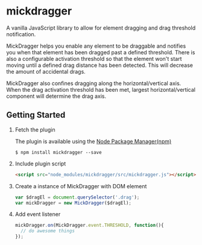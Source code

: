 # mickdragger

A vanilla JavaScript library to allow for element dragging and drag threshold notification.

MickDragger helps you enable any element to be draggable and notifies you when that element has been dragged past a defined threshold.  There is also a configurable activation threshold so that the element won't start moving until a defined drag distance has been detected.  This will decrease the amount of accidental drags.

MickDragger also confines dragging along the horizontal/vertical axis.  When the drag activation threshold has been met, largest horizontal/vertical component will determine the drag axis.

## Getting Started

1. Fetch the plugin

   The plugin is available using the [Node Package Manager(npm)](https://www.npmjs.com/package/mickdragger)
    
   ```shell
   $ npm install mickdragger --save
   ```

2. Include plugin script
  
   ```html
   <script src="node_modules/mickdragger/src/mickdragger.js"></script>
   ```

3. Create a instance of MickDragger with DOM element

   ```javascript
   var $dragEl = document.querySelector('.drag');
   var mickDragger = new MickDragger($dragEl);
   ```

4. Add event listener

   ```javascript
   mickDragger.on(MickDragger.event.THRESHOLD, function(){
     // do awesome things
   });
   ```
